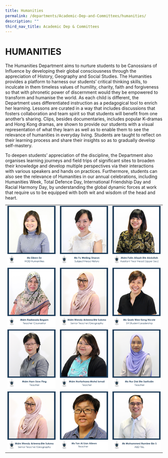```yaml
---
title: Humanities
permalink: /departments/Academic-Dep-and-Committees/humanities/
description: ""
third_nav_title: Academic Dep & Committees
---
```

# HUMANITIES

The Humanities Department aims to nurture students to be Canossians of Influence by developing their global consciousness through the appreciation of History, Geography and Social Studies. The Humanities provides a platform to harness our students’ critical thinking skills, to inculcate in them timeless values of humility, charity, faith and forgiveness so that with phronetic power of discernment would they be empowered to transform and humanise the world. As each child is different, the Department uses differentiated instruction as a pedagogical tool to enrich her learning. Lessons are curated in a way that includes discussions that fosters collaboration and team spirit so that students will benefit from one another’s sharing. Clips, besides documentaries, includes popular K-dramas and Hong Kong dramas, are shown to provide our students with a visual representation of what they learn as well as to enable them to see the relevance of humanities in everyday living. Students are taught to reflect on their learning process and share their insights so as to gradually develop self-mastery.

To deepen students’ appreciation of the discipline, the Department also organises learning journeys and field trips of significant sites to broaden their knowledge and develop multiple perspectives via their interactions with various speakers and hands on practices. Furthermore, students can also see the relevance of Humanities in our annual celebrations, including Humanities Week, Total Defence Day, International Friendship Day and Racial Harmony Day, by understanding the global dynamic forces at work that require us to be equipped with both wit and wisdom of the head and heart.

|   |   |   |
|---|---|---|
|  ![](/images/Departments/Academic%20Dep%20&%20Comittee/Humanities/MS-EILEEN-EE.jpg) | ![](/images/Departments/Academic%20Dep%20&%20Comittee/Humanities/Sharon-Yu_Humanities_SH-History.jpg)  |  ![](/images/Departments/Academic%20Dep%20&%20Comittee/Humanities/5_MDM-FATIN-AFIQAH-1.jpg) |
|![](/images/Departments/Academic%20Dep%20&%20Comittee/Humanities/Rasheada-Begam_Humanities.jpg)   | ![](/images/Departments/Academic%20Dep%20&%20Comittee/Humanities/13_MDM-WENDY-ARLEENA-BTE-SUKMA.jpg)  |![](/images/Departments/Academic%20Dep%20&%20Comittee/Humanities/4_MS-QUEK-WEE-KENG-NICOLE.jpg)   |
| ![](/images/Departments/Academic%20Dep%20&%20Comittee/Humanities/8_MDM-HARN-SIOW-PING.jpg)  | ![](/images/Departments/Academic%20Dep%20&%20Comittee/Humanities/9_MDM-NORFARHANA-MOHAMED-ISMAIL.jpg)  | ![](/images/Departments/Academic%20Dep%20&%20Comittee/Humanities/10_-MS-NUR-DINI.jpg) |
| ![](/images/Departments/Academic%20Dep%20&%20Comittee/Humanities/13_MDM-WENDY-ARLEENA-BTE-SUKMA.jpg)  | ![](/images/Departments/Academic%20Dep%20&%20Comittee/Humanities/MS-TAN-AI-LIAN-AILEEN.jpg)  |  ![](/images/Departments/Academic%20Dep%20&%20Comittee/Humanities/14_MR-MOHAMMED-RAMLEE.jpg) |